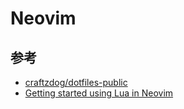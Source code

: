 # Neovim

## 参考

- [craftzdog/dotfiles-public](https://github.com/craftzdog/dotfiles-public)
- [Getting started using Lua in Neovim](https://github.com/willelz/nvim-lua-guide-ja/blob/master/README.ja.md)
